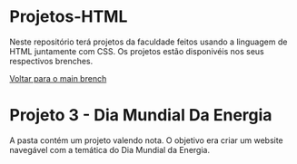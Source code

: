 # Projetos-HTML
Neste repositório terá projetos da faculdade feitos usando a linguagem de HTML juntamente com CSS. Os projetos estão disponivéis nos seus respectivos brenches.

<a href="https://github.com/MariaClara-Canuto/Projetos-HTML">
  Voltar para o main brench
</a>

<h1>
  Projeto 3 - Dia Mundial Da Energia
</h1>
<p>A pasta contém um projeto valendo nota. O objetivo era criar um website navegável com a temática do Dia Mundial da Energia.</p>

